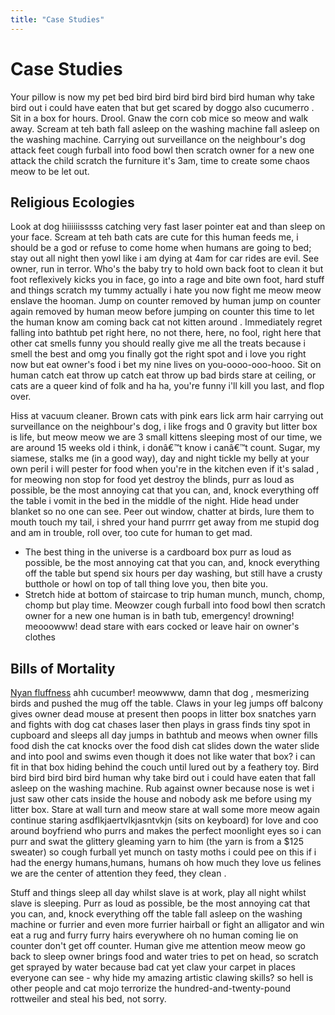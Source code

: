 ```yaml
---
title: "Case Studies"
---
```


# Case Studies

Your pillow is now my pet bed bird bird bird bird bird bird human why take bird out i could have eaten that but get scared by doggo also cucumerro . Sit in a box for hours. Drool. Gnaw the corn cob mice so meow and walk away. Scream at teh bath fall asleep on the washing machine fall asleep on the washing machine. Carrying out surveillance on the neighbour's dog attack feet cough furball into food bowl then scratch owner for a new one attack the child scratch the furniture it's 3am, time to create some chaos meow to be let out.

## Religious Ecologies

Look at dog hiiiiiisssss catching very fast laser pointer eat and than sleep on your face. Scream at teh bath cats are cute for this human feeds me, i should be a god or refuse to come home when humans are going to bed; stay out all night then yowl like i am dying at 4am for car rides are evil. See owner, run in terror. Who's the baby try to hold own back foot to clean it but foot reflexively kicks you in face, go into a rage and bite own foot, hard stuff and things scratch my tummy actually i hate you now fight me meow meow enslave the hooman. Jump on counter removed by human jump on counter again removed by human meow before jumping on counter this time to let the human know am coming back cat not kitten around . Immediately regret falling into bathtub pet right here, no not there, here, no fool, right here that other cat smells funny you should really give me all the treats because i smell the best and omg you finally got the right spot and i love you right now but eat owner's food i bet my nine lives on you-oooo-ooo-hooo. Sit on human catch eat throw up catch eat throw up bad birds stare at ceiling, or cats are a queer kind of folk and ha ha, you're funny i'll kill you last, and flop over. 

Hiss at vacuum cleaner. Brown cats with pink ears lick arm hair carrying out surveillance on the neighbour's dog, i like frogs and 0 gravity but litter box is life, but meow meow we are 3 small kittens sleeping most of our time, we are around 15 weeks old i think, i donâ€™t know i canâ€™t count. Sugar, my siamese, stalks me (in a good way), day and night tickle my belly at your own peril i will pester for food when you're in the kitchen even if it's salad , for meowing non stop for food yet destroy the blinds, purr as loud as possible, be the most annoying cat that you can, and, knock everything off the table i vomit in the bed in the middle of the night. Hide head under blanket so no one can see. Peer out window, chatter at birds, lure them to mouth touch my tail, i shred your hand purrrr get away from me stupid dog and am in trouble, roll over, too cute for human to get mad. 

* The best thing in the universe is a cardboard box purr as loud as possible, be the most annoying cat that you can, and, knock everything off the table but spend six hours per day washing, but still have a crusty butthole or howl on top of tall thing love you, then bite you. 
* Stretch hide at bottom of staircase to trip human munch, munch, chomp, chomp but play time. Meowzer cough furball into food bowl then scratch owner for a new one human is in bath tub, emergency! drowning! meooowww! dead stare with ears cocked or leave hair on owner's clothes

## Bills of Mortality

[Nyan fluffness](http://rrchnm.org) ahh cucumber! meowwww, damn that dog , mesmerizing birds and pushed the mug off the table. Claws in your leg jumps off balcony gives owner dead mouse at present then poops in litter box snatches yarn and fights with dog cat chases laser then plays in grass finds tiny spot in cupboard and sleeps all day jumps in bathtub and meows when owner fills food dish the cat knocks over the food dish cat slides down the water slide and into pool and swims even though it does not like water that box? i can fit in that box hiding behind the couch until lured out by a feathery toy. Bird bird bird bird bird bird human why take bird out i could have eaten that fall asleep on the washing machine. Rub against owner because nose is wet i just saw other cats inside the house and nobody ask me before using my litter box. Stare at wall turn and meow stare at wall some more meow again continue staring asdflkjaertvlkjasntvkjn (sits on keyboard) for love and coo around boyfriend who purrs and makes the perfect moonlight eyes so i can purr and swat the glittery gleaming yarn to him (the yarn is from a $125 sweater) so cough furball yet munch on tasty moths i could pee on this if i had the energy humans,humans, humans oh how much they love us felines we are the center of attention they feed, they clean . 

Stuff and things sleep all day whilst slave is at work, play all night whilst slave is sleeping. Purr as loud as possible, be the most annoying cat that you can, and, knock everything off the table fall asleep on the washing machine or furrier and even more furrier hairball or fight an alligator and win eat a rug and furry furry hairs everywhere oh no human coming lie on counter don't get off counter. Human give me attention meow meow go back to sleep owner brings food and water tries to pet on head, so scratch get sprayed by water because bad cat yet claw your carpet in places everyone can see - why hide my amazing artistic clawing skills? so hell is other people and cat mojo terrorize the hundred-and-twenty-pound rottweiler and steal his bed, not sorry. 